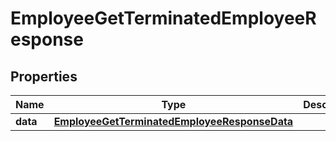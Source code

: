 

# EmployeeGetTerminatedEmployeeResponse


## Properties

| Name | Type | Description | Notes |
|------------ | ------------- | ------------- | -------------|
|**data** | [**EmployeeGetTerminatedEmployeeResponseData**](EmployeeGetTerminatedEmployeeResponseData.md) |  |  [optional] |



